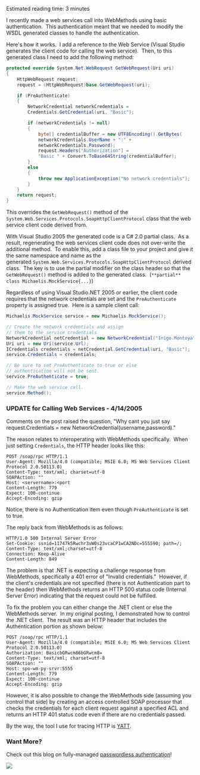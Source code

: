 

Estimated reading time: 3 minutes

I recently made a web services call into WebMethods using basic authentication.  This authentication meant that we needed to modify the WSDL generated classes to handle the authentication.

Here's how it works.  I add a reference to the Web Service (Visual Studio generates the client code for calling the web service).  Then, to this generated class I need to add the following method:

```csharp
protected override System.Net.WebRequest GetWebRequest(Uri uri)
{
    HttpWebRequest request;
    request = (HttpWebRequest)base.GetWebRequest(uri);

    if (PreAuthenticate)
    {
        NetworkCredential networkCredentials =
        Credentials.GetCredential(uri, "Basic");

        if (networkCredentials != null)
        {
            byte[] credentialBuffer = new UTF8Encoding().GetBytes(
            networkCredentials.UserName + ":" +
            networkCredentials.Password);
            request.Headers["Authorization"] =
            "Basic " + Convert.ToBase64String(credentialBuffer);
        }
        else
        {
            throw new ApplicationException("No network credentials");
        }
    }
    return request;
}
```

This overrides the ``` GetWebRequest() ``` method of the ``` System.Web.Services.Protocols.SoapHttpClientProtocol ``` class that the web service client code derived from.

With Visual Studio 2005 the generated code is a C# 2.0 partial class.  As a result, regenerating the web services client code does not over-write the additional method.  To enable this, add a class file to your project and give it the same namespace and name as the generated ``` System.Web.Services.Protocols.SoapHttpClientProtocol ``` derived class.  The key is to use the partial modifier on the class header so that the ``` GetWebRequest() ``` method is added to the generated class.  (``` **partial** class Michaelis.MockService{...} ```)

Regardless of using Visual Studio.NET 2005 or earlier, the client code requires that the network credentials are set and the ``` PreAuthenticate ``` property is assigned true.  Here is a sample client call:

```csharp
Michaelis.MockService service = new Michaelis.MockService();

// Create the network credentials and assign
// them to the service credentials
NetworkCredential netCredential = new NetworkCredential("Inigo.Montoya", "Ykmfptd");
Uri uri = new Uri(service.Url);
ICredentials credentials = netCredential.GetCredential(uri, "Basic");
service.Credentials = credentials;

// Be sure to set PreAuthenticate to true or else
// authentication will not be sent.
service.PreAuthenticate = true;

// Make the web service call.
service.Method();
```

### UPDATE for Calling Web Services - 4/14/2005

Comments on the post raised the question, "Why cant you just say request.Credentials = new NetworkCredential(username,password)."

The reason relates to interoperating with WebMethods specifically.  When just setting ``` Credentials ```, the HTTP header looks like this:

``` 
POST /soap/rpc HTTP/1.1  
User-Agent: Mozilla/4.0 (compatible; MSIE 6.0; MS Web Services Client Protocol 2.0.50113.0)  
Content-Type: text/xml; charset=utf-8  
SOAPAction: ""  
Host: <servername>:<port 
Content-Length: 779  
Expect: 100-continue  
Accept-Encoding: gzip 
```

Notice, there is no Authentication item even though ``` PreAuthenticate ``` is set to true.

The reply back from WebMethods is as follows:

``` 
HTTP/1.0 500 Internal Server Error  
Set-Cookie: ssnid=11747k5Rwchr3vW0s23vcaCP1wCA2NDc=555590; path=/;  
Content-Type: text/xml;charset=utf-8  
Connection: Keep-Alive  
Content-Length: 849 
```

The problem is that .NET is expecting a challenge response from WebMethods, specifically a 401 error of "Invalid credentials."  However, if the client's credentials are not specified (there is not Authentication part to the header) then WebMethods returns an HTTP 500 status code (Internal Server Error) indicating that the request could not be fulfilled.

To fix the problem you can either change the .NET client or else the WebMethods server.  In my original posting, I demonstrated how to control the .NET client.  The result was an HTTP header that includes the Authentication portion as shown below:

``` 
POST /soap/rpc HTTP/1.1  
User-Agent: Mozilla/4.0 (compatible; MSIE 6.0; MS Web Services Client Protocol 2.0.50113.0)  
Authorization: BasicbGRwcm86bGRwcm8=  
Content-Type: text/xml; charset=utf-8  
SOAPAction: ""  
Host: spo-wm-py-srvr:5555  
Content-Length: 779  
Expect: 100-continue  
Accept-Encoding: gzip 
```

However, it is also possible to change the WebMethods side (assuming you control that side) by creating an access controlled SOAP processor that checks the credentials for each client request against a specified ACL and returns an HTTP 401 status code even if there are no credentials passed.

By the way, the tool I use for tracing HTTP is [YATT](https://www.pocketsoap.com/yatt/).

### Want More?

Check out this blog on fully-managed [passwordless authentication](https://intellitect.com/passwordless-authentication-azure-sql/)!

![](https://intellitect.com/wp-content/uploads/2021/04/Blog-job-ad-1024x127.png)
